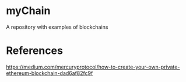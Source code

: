 # myChain
A repository with examples of blockchains

# References

https://medium.com/mercuryprotocol/how-to-create-your-own-private-ethereum-blockchain-dad6af82fc9f
